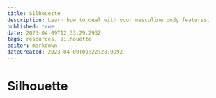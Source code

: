 ```yaml
---
title: Silhouette
description: Learn how to deal with your masculine body features.
published: true
date: 2023-04-09T12:33:29.293Z
tags: resources, silhouette
editor: markdown
dateCreated: 2023-04-09T09:22:28.099Z
---
```


# Silhouette
